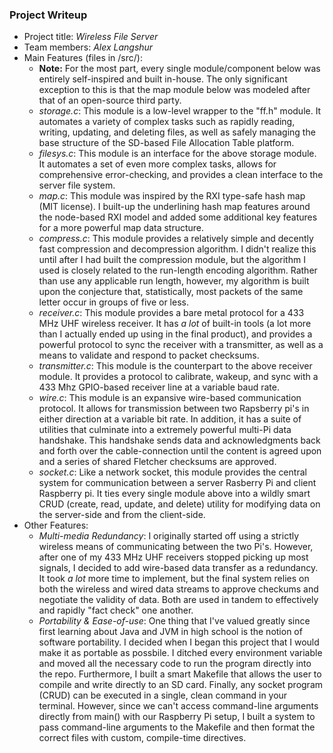### Project Writeup

* Project title: *Wireless File Server*
* Team members: *Alex Langshur*
* Main Features (files in /src/):
  - **Note:** For the most part, every single module/component below was entirely self-inspired and built in-house. The only significant exception to this is that the map module below was modeled after that of an open-source third party.
  - *storage.c*: This module is a low-level wrapper to the "ff.h" module. It automates a variety of complex tasks such as rapidly reading, writing, updating, and deleting files, as well as safely managing the base structure of the SD-based File Allocation Table platform. 
  - *filesys.c*: This module is an interface for the above storage module. It automates a set of even more complex tasks, allows for comprehensive error-checking, and provides a clean interface to the server file system.
  - *map.c*: This module was inspired by the RXI type-safe hash map (MIT license). I built-up the underlining hash map features around the node-based RXI model and added some additional key features for a more powerful map data structure. 
  - *compress.c*: This module provides a relatively simple and decently fast compression and decompression algorithm. I didn't realize this until after I had built the compression module, but the algorithm I used is closely related to the run-length encoding algorithm. Rather than use any applicable run length, however, my algorithm is built upon the conjecture that, statistically, most packets of the same letter occur in groups of five or less.
  - *receiver.c*: This module provides a bare metal protocol for a 433 MHz UHF wireless receiver. It has *a lot* of built-in tools (a lot more than I actually ended up using in the final product), and provides a powerful protocol to sync the receiver with a transmitter, as well as a means to validate and respond to packet checksums.
  - *transmitter.c*: This module is the counterpart to the above receiver module. It provides a protocol to calibrate, wakeup, and sync with a 433 Mhz GPIO-based receiver line at a variable baud rate. 
  - *wire.c*: This module is an expansive wire-based communication protocol. It allows for transmission between two Rapsberry pi's in either direction at a variable bit rate. In addition, it has a suite of utilities that culminate into a extremely powerful multi-Pi data handshake. This handshake sends data and acknowledgments back and forth over the cable-connection until the content is agreed upon and a series of shared Fletcher checksums are approved.
  - *socket.c*: Like a network socket, this module provides the central system for communication between a server Rasberry Pi and client Raspberry pi. It ties every single module above into a wildly smart CRUD (create, read, update, and delete) utility for modifying data on the server-side and from the client-side.
* Other Features:
  - *Multi-media Redundancy*: I originally started off using a strictly wireless means of communicating between the two Pi's. However, after one of my 433 MHz UHF receivers stopped picking up most signals, I decided to add wire-based data transfer as a redundancy. It took *a lot* more time to implement, but the final system relies on both the wireless and wired data streams to approve checkums and negotiate the validity of data. Both are used in tandem to effectively and rapidly "fact check" one another.
  - *Portability & Ease-of-use*: One thing that I've valued greatly since first learning about Java and JVM in high school is the notion of software portability. I decided when I began this project that I would make it as portable as possbile. I ditched every environment variable and moved all the necessary code to run the program directly into the repo. Furthermore, I built a smart Makefile that allows the user to compile and write directly to an SD card. Finally, any socket program (CRUD) can be executed in a single, clean command in your terminal. However, since we can't access command-line arguments directly from main() with our Raspberry Pi setup, I built a system to pass command-line arguments to the Makefile and then format the correct files with custom, compile-time directives. 
  
